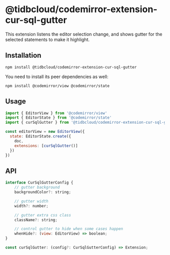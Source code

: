 # @tidbcloud/codemirror-extension-cur-sql-gutter

This extension listens the editor selection change, and shows gutter for the selected statements to make it highlight.

## Installation

```shell
npm install @tidbcloud/codemirror-extension-cur-sql-gutter
```

You need to install its peer dependencies as well:

```shell
npm install @codemirror/view @codemirror/state
```

## Usage

```js
import { EditorView } from '@codemirror/view'
import { EditorState } from '@codemirror/state'
import { curSqlGutter } from '@tidbcloud/codemirror-extension-cur-sql-gutter'

const editorView = new EditorView({
  state: EditorState.create({
    doc,
    extensions: [curSqlGutter()]
  })
})
```

## API

```js
interface CurSqlGutterConfig {
    // gutter background
    backgroundColor?: string;

    // gutter width
    width?: number;

    // gutter extra css class
    className?: string;

    // control gutter to hide when some cases happen
    whenHide?: (view: EditorView) => boolean;
}

const curSqlGutter: (config?: CurSqlGutterConfig) => Extension;
```
